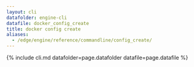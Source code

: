 ```yaml
---
layout: cli
datafolder: engine-cli
datafile: docker_config_create
title: docker config create
aliases:
  - /edge/engine/reference/commandline/config_create/
---
```

<!--
This page is automatically generated from Docker's source code. If you want to
suggest a change to the text that appears here, open a ticket or pull request
in the source repository on GitHub:

https://github.com/docker/cli
-->

{% include cli.md datafolder=page.datafolder datafile=page.datafile %}
